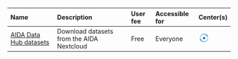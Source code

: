 

|Name|Description|User fee|Accessible for|Center(s)|
|:----------------------|:-----------------------------------------|:----------|:--------------|:--------------|
|[AIDA Data Hub datasets](https://docs.datahub.aida.scilifelab.se/data/download-dataset/)|Download datasets from the AIDA Nextcloud |Free       |Everyone       |![AIDA Data Hub](logo/aida_logo_24_x_24.png)|
